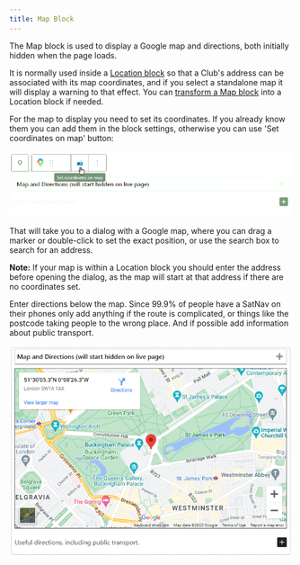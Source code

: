 ```yaml
---
title: Map Block
---
```


The Map block is used to display a Google map and directions, both initially hidden when the page loads.

It is normally used inside a [Location block](location.md) so that a Club's address can be associated with its map coordinates, and if you select a standalone map it will display a warning to that effect. You can [transform a Map block](https://gutenberghub.com/how-to-transform-a-block/) into a Location block if needed.

For the map to display you need to set its coordinates. If you already know them you can add them in the block settings, otherwise you can use 'Set coordinates on map' button:

![Set Map coordinates](assets/img/map-set-coordinates-on-map.png)

That will take you to a dialog with a Google map, where you can drag a marker or double-click to set the exact position, or use the search box to search for an address.

**Note:** If your map is within a Location block you should enter the address before opening the dialog, as the map will start at that address if there are no coordinates set.

Enter directions below the map. Since 99.9% of people have a SatNav on their phones only add anything if the route is complicated, or things like the postcode taking people to the wrong place. And if possible add information about public transport.

![Completed Map](assets/img/map-complete.png)

